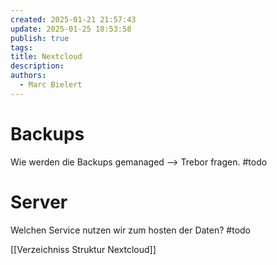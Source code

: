 ```yaml
---
created: 2025-01-21 21:57:43
update: 2025-01-25 18:53:58
publish: true
tags: 
title: Nextcloud
description: 
authors:
  - Marc Bielert
---
```


# Backups
Wie werden die Backups gemanaged --> Trebor fragen. #todo 
# Server
Welchen Service nutzen wir zum hosten der Daten? #todo

[[Verzeichniss Struktur Nextcloud]]